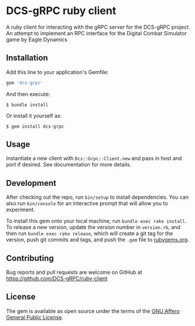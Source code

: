 # DCS-gRPC ruby client

A ruby client for interacting with the gRPC server for the DCS-gRPC project. An attempt to implement an RPC interface
for the Digital Combat Simulator game by Eagle Dynamics


## Installation

Add this line to your application's Gemfile:

```ruby
gem 'dcs-grpc'
```

And then execute:

    $ bundle install

Or install it yourself as:

    $ gem install dcs-grpc

## Usage

Instantiate a new client with `Dcs::Grpc::Client.new` and pass in host and port if desired. See documentation for
more details. 

## Development

After checking out the repo, run `bin/setup` to install dependencies.
You can also run `bin/console` for an interactive prompt that will allow you to experiment.

To install this gem onto your local machine, run `bundle exec rake install`. To release a new version, update the
version number in `version.rb`, and then run `bundle exec rake release`, which will create a git tag for the version,
push git commits and tags, and push the `.gem` file to [rubygems.org](https://rubygems.org).

## Contributing

Bug reports and pull requests are welcome on GitHub at https://github.com/DCS-gRPC/ruby-client


## License

The gem is available as open source under the terms of the [GNU Affero General Public License](https://www.gnu.org/licenses/agpl-3.0.html).
